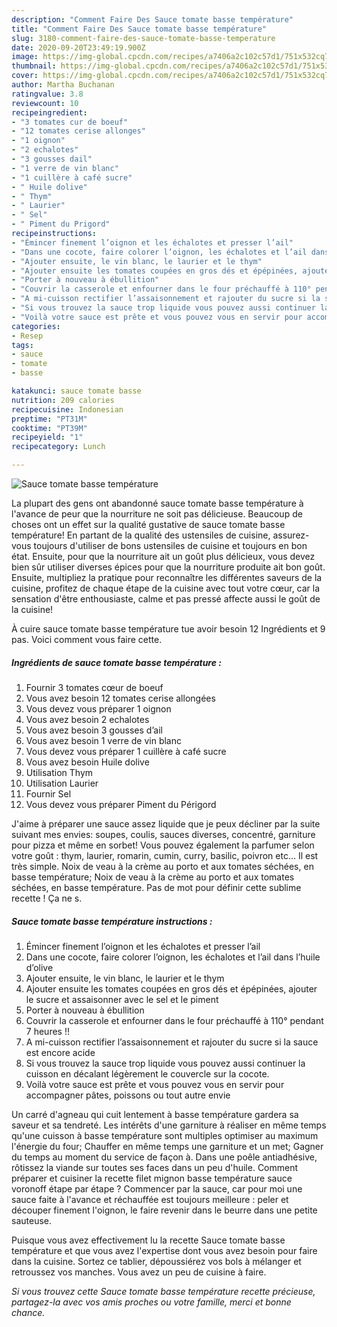 ```yaml
---
description: "Comment Faire Des Sauce tomate basse température"
title: "Comment Faire Des Sauce tomate basse température"
slug: 3180-comment-faire-des-sauce-tomate-basse-temperature
date: 2020-09-20T23:49:19.900Z
image: https://img-global.cpcdn.com/recipes/a7406a2c102c57d1/751x532cq70/sauce-tomate-basse-temperature-photo-principale-de-la-recette.jpg
thumbnail: https://img-global.cpcdn.com/recipes/a7406a2c102c57d1/751x532cq70/sauce-tomate-basse-temperature-photo-principale-de-la-recette.jpg
cover: https://img-global.cpcdn.com/recipes/a7406a2c102c57d1/751x532cq70/sauce-tomate-basse-temperature-photo-principale-de-la-recette.jpg
author: Martha Buchanan
ratingvalue: 3.8
reviewcount: 10
recipeingredient:
- "3 tomates cur de boeuf"
- "12 tomates cerise allonges"
- "1 oignon"
- "2 echalotes"
- "3 gousses dail"
- "1 verre de vin blanc"
- "1 cuillère à café sucre"
- " Huile dolive"
- " Thym"
- " Laurier"
- " Sel"
- " Piment du Prigord"
recipeinstructions:
- "Émincer finement l’oignon et les échalotes et presser l’ail"
- "Dans une cocote, faire colorer l’oignon, les échalotes et l’ail dans l’huile d’olive"
- "Ajouter ensuite, le vin blanc, le laurier et le thym"
- "Ajouter ensuite les tomates coupées en gros dés et épépinées, ajouter le sucre et assaisonner avec le sel et le piment"
- "Porter à nouveau à ébullition"
- "Couvrir la casserole et enfourner dans le four préchauffé à 110° pendant 7 heures !!"
- "A mi-cuisson rectifier l’assaisonnement et rajouter du sucre si la sauce est encore acide"
- "Si vous trouvez la sauce trop liquide vous pouvez aussi continuer la cuisson en décalant légèrement le couvercle sur la cocote."
- "Voilà votre sauce est prête et vous pouvez vous en servir pour accompagner pâtes, poissons ou tout autre envie"
categories:
- Resep
tags:
- sauce
- tomate
- basse

katakunci: sauce tomate basse 
nutrition: 209 calories
recipecuisine: Indonesian
preptime: "PT31M"
cooktime: "PT39M"
recipeyield: "1"
recipecategory: Lunch

---
```



![Sauce tomate basse température](https://img-global.cpcdn.com/recipes/a7406a2c102c57d1/751x532cq70/sauce-tomate-basse-temperature-photo-principale-de-la-recette.jpg)

La plupart des gens ont abandonné sauce tomate basse température à l'avance de peur que la nourriture ne soit pas délicieuse. Beaucoup de choses ont un effet sur la qualité gustative de sauce tomate basse température! En partant de la qualité des ustensiles de cuisine, assurez-vous toujours d'utiliser de bons ustensiles de cuisine et toujours en bon état. Ensuite, pour que la nourriture ait un goût plus délicieux, vous devez bien sûr utiliser diverses épices pour que la nourriture produite ait bon goût. Ensuite, multipliez la pratique pour reconnaître les différentes saveurs de la cuisine, profitez de chaque étape de la cuisine avec tout votre cœur, car la sensation d'être enthousiaste, calme et pas pressé affecte aussi le goût de la cuisine!

<!--inarticleads1-->

À cuire sauce tomate basse température tue avoir besoin 12 Ingrédients et 9 pas. Voici comment vous faire cette.

##### Ingrédients de sauce tomate basse température :

1. Fournir 3 tomates cœur de boeuf
1. Vous avez besoin 12 tomates cerise allongées
1. Vous devez vous préparer 1 oignon
1. Vous avez besoin 2 echalotes
1. Vous avez besoin 3 gousses d’ail
1. Vous avez besoin 1 verre de vin blanc
1. Vous devez vous préparer 1 cuillère à café sucre
1. Vous avez besoin  Huile dolive
1. Utilisation  Thym
1. Utilisation  Laurier
1. Fournir  Sel
1. Vous devez vous préparer  Piment du Périgord


J&#39;aime à préparer une sauce assez liquide que je peux décliner par la suite suivant mes envies: soupes, coulis, sauces diverses, concentré, garniture pour pizza et même en sorbet! Vous pouvez également la parfumer selon votre goût : thym, laurier, romarin, cumin, curry, basilic, poivron etc… Il est très simple. Noix de veau à la crème au porto et aux tomates séchées, en basse température; Noix de veau à la crème au porto et aux tomates séchées, en basse température. Pas de mot pour définir cette sublime recette ! Ça ne s. 

<!--inarticleads2-->

##### Sauce tomate basse température instructions :

1. Émincer finement l’oignon et les échalotes et presser l’ail
1. Dans une cocote, faire colorer l’oignon, les échalotes et l’ail dans l’huile d’olive
1. Ajouter ensuite, le vin blanc, le laurier et le thym
1. Ajouter ensuite les tomates coupées en gros dés et épépinées, ajouter le sucre et assaisonner avec le sel et le piment
1. Porter à nouveau à ébullition
1. Couvrir la casserole et enfourner dans le four préchauffé à 110° pendant 7 heures !!
1. A mi-cuisson rectifier l’assaisonnement et rajouter du sucre si la sauce est encore acide
1. Si vous trouvez la sauce trop liquide vous pouvez aussi continuer la cuisson en décalant légèrement le couvercle sur la cocote.
1. Voilà votre sauce est prête et vous pouvez vous en servir pour accompagner pâtes, poissons ou tout autre envie


Un carré d&#39;agneau qui cuit lentement à basse température gardera sa saveur et sa tendreté. Les intérêts d&#39;une garniture à réaliser en même temps qu&#39;une cuisson à basse température sont multiples optimiser au maximum l&#39;énergie du four; Chauffer en même temps une garniture et un met; Gagner du temps au moment du service de façon à. Dans une poêle antiadhésive, rôtissez la viande sur toutes ses faces dans un peu d&#39;huile. Comment préparer et cuisiner la recette filet mignon basse température sauce voronoff étape par étape ? Commencer par la sauce, car pour moi une sauce faite à l&#39;avance et réchauffée est toujours meilleure : peler et découper finement l&#39;oignon, le faire revenir dans le beurre dans une petite sauteuse. 

<!--inarticleads1-->

<p>
Puisque vous avez effectivement lu la recette Sauce tomate basse température et que vous avez l'expertise dont vous avez besoin pour faire dans la cuisine. Sortez ce tablier, dépoussiérez vos bols à mélanger et retroussez vos manches. Vous avez un peu de cuisine à faire.
</p>

<p>
<i>Si vous trouvez cette Sauce tomate basse température recette précieuse, partagez-la avec vos amis proches ou votre famille, merci et bonne chance.</i>
</p>
